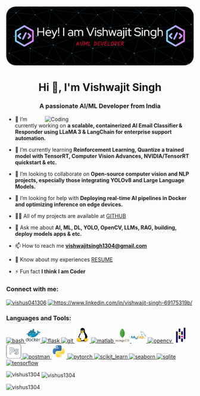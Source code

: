 <p align="center">
  <a href="https://VishuS1304.io">
    <img src="https://github.com/VishuS1304/VishuS1304/blob/main/github-header-image.png" alt="MasterHead">
  </a>
</p>
<h1 align="center">Hi 👋, I'm Vishwajit Singh</h1>
<h3 align="center">A passionate AI/ML Developer from India</h3>

<img align="right" alt="Coding" width="400" src="https://media.giphy.com/media/qgQUggAC3Pfv687qPC/giphy.gif">

- 🔭 I’m currently working on **a scalable, containerized AI Email Classifier & Responder using LLaMA 3 & LangChain for enterprise support automation.**

- 🌱 I’m currently learning **Reinforcement Learning, Quantize a trained model with TensorRT, Computer Vision Advances, NVIDIA/TensorRT quickstart & etc.**

- 👯 I’m looking to collaborate on **Open‑source computer vision and NLP projects, especially those integrating YOLOv8 and Large Language Models.**

- 🤝 I’m looking for help with **Deploying real‑time AI pipelines in Docker and optimizing inference on edge devices.**

- 👨‍💻 All of my projects are available at [GITHUB](https://github.com/VishuS1304)

- 💬 Ask me about **AI, ML, DL, YOLO, OpenCV, LLMs, RAG, building, deploy models apps & etc.**

- 📫 How to reach me **vishwajitsingh1304@gmail.com**

- 📄 Know about my experiences [RESUME](https://drive.google.com/file/d/1T6Lon3jRM_TbNVnepIEeGrYWpl4eHAjd/view?usp=drive_link)

- ⚡ Fun fact **I think I am Coder**

<h3 align="left">Connect with me:</h3>
<p align="left">
<a href="https://twitter.com/vishus041306" target="blank"><img align="center" src="https://raw.githubusercontent.com/rahuldkjain/github-profile-readme-generator/master/src/images/icons/Social/twitter.svg" alt="vishus041306" height="30" width="40" /></a>
<a href="https://linkedin.com/in/https://www.linkedin.com/in/vishwajit-singh-69175319b/" target="blank"><img align="center" src="https://raw.githubusercontent.com/rahuldkjain/github-profile-readme-generator/master/src/images/icons/Social/linked-in-alt.svg" alt="https://www.linkedin.com/in/vishwajit-singh-69175319b/" height="30" width="40" /></a>
</p>

<h3 align="left">Languages and Tools:</h3>
<p align="left"> <a href="https://www.gnu.org/software/bash/" target="_blank" rel="noreferrer"> <img src="https://www.vectorlogo.zone/logos/gnu_bash/gnu_bash-icon.svg" alt="bash" width="40" height="40"/> </a> <a href="https://www.docker.com/" target="_blank" rel="noreferrer"> <img src="https://raw.githubusercontent.com/devicons/devicon/master/icons/docker/docker-original-wordmark.svg" alt="docker" width="40" height="40"/> </a> <a href="https://flask.palletsprojects.com/" target="_blank" rel="noreferrer"> <img src="https://flask.palletsprojects.com/en/stable/_images/flask-name.svg" alt="flask" width="40" height="40"/> </a> <a href="https://git-scm.com/" target="_blank" rel="noreferrer"> <img src="https://www.vectorlogo.zone/logos/git-scm/git-scm-icon.svg" alt="git" width="40" height="40"/> </a> <a href="https://www.linux.org/" target="_blank" rel="noreferrer"> <img src="https://raw.githubusercontent.com/devicons/devicon/master/icons/linux/linux-original.svg" alt="linux" width="40" height="40"/> </a> <a href="https://www.mathworks.com/" target="_blank" rel="noreferrer"> <img src="https://upload.wikimedia.org/wikipedia/commons/2/21/Matlab_Logo.png" alt="matlab" width="40" height="40"/> </a> <a href="https://www.mongodb.com/" target="_blank" rel="noreferrer"> <img src="https://raw.githubusercontent.com/devicons/devicon/master/icons/mongodb/mongodb-original-wordmark.svg" alt="mongodb" width="40" height="40"/> </a> <a href="https://www.mysql.com/" target="_blank" rel="noreferrer"> <img src="https://raw.githubusercontent.com/devicons/devicon/master/icons/mysql/mysql-original-wordmark.svg" alt="mysql" width="40" height="40"/> </a> <a href="https://opencv.org/" target="_blank" rel="noreferrer"> <img src="https://www.vectorlogo.zone/logos/opencv/opencv-icon.svg" alt="opencv" width="40" height="40"/> </a> <a href="https://pandas.pydata.org/" target="_blank" rel="noreferrer"> <img src="https://raw.githubusercontent.com/devicons/devicon/2ae2a900d2f041da66e950e4d48052658d850630/icons/pandas/pandas-original.svg" alt="pandas" width="40" height="40"/> </a> <a href="https://www.photoshop.com/en" target="_blank" rel="noreferrer"> <img src="https://raw.githubusercontent.com/devicons/devicon/master/icons/photoshop/photoshop-line.svg" alt="photoshop" width="40" height="40"/> </a> <a href="https://postman.com" target="_blank" rel="noreferrer"> <img src="https://www.vectorlogo.zone/logos/getpostman/getpostman-icon.svg" alt="postman" width="40" height="40"/> </a> <a href="https://www.python.org" target="_blank" rel="noreferrer"> <img src="https://raw.githubusercontent.com/devicons/devicon/master/icons/python/python-original.svg" alt="python" width="40" height="40"/> </a> <a href="https://pytorch.org/" target="_blank" rel="noreferrer"> <img src="https://www.vectorlogo.zone/logos/pytorch/pytorch-icon.svg" alt="pytorch" width="40" height="40"/> </a> <a href="https://scikit-learn.org/" target="_blank" rel="noreferrer"> <img src="https://upload.wikimedia.org/wikipedia/commons/0/05/Scikit_learn_logo_small.svg" alt="scikit_learn" width="40" height="40"/> </a> <a href="https://seaborn.pydata.org/" target="_blank" rel="noreferrer"> <img src="https://seaborn.pydata.org/_images/logo-mark-lightbg.svg" alt="seaborn" width="40" height="40"/> </a> <a href="https://www.sqlite.org/" target="_blank" rel="noreferrer"> <img src="https://www.vectorlogo.zone/logos/sqlite/sqlite-icon.svg" alt="sqlite" width="40" height="40"/> </a> <a href="https://www.tensorflow.org" target="_blank" rel="noreferrer"> <img src="https://www.vectorlogo.zone/logos/tensorflow/tensorflow-icon.svg" alt="tensorflow" width="40" height="40"/> </a> </p>

<p><img align="left" src="https://github-readme-stats.vercel.app/api/top-langs?username=vishus1304&show_icons=true&locale=en&layout=compact" alt="vishus1304" /></p>

<p>&nbsp;<img align="center" src="https://github-readme-stats.vercel.app/api?username=vishus1304&show_icons=true&locale=en" alt="vishus1304" /></p>

<p><img align="center" src="https://github-readme-streak-stats.herokuapp.com/?user=vishus1304&" alt="vishus1304" /></p>

